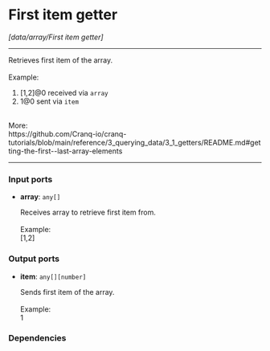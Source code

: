 # First item getter

_[data/array/First item getter]_

---

Retrieves first item of the array.<br>
<br>
Example:<br>
1. [1,2]@0 received via `array`<br>
2. 1@0 sent via `item`<br>
<br>
More:<br>
https://github.com/Cranq-io/cranq-tutorials/blob/main/reference/3_querying_data/3_1_getters/README.md#getting-the-first--last-array-elements<br>

---

### Input ports

* __array__: ` any[] `


    Receives array to retrieve first item from.<br>
    <br>
    Example:<br>
    [1,2]<br>

### Output ports

* __item__: ` any[][number] `


    Sends first item of the array.<br>
    <br>
    Example:<br>
    1<br>

### Dependencies




